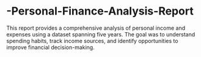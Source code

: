 # -Personal-Finance-Analysis-Report
This report provides a comprehensive analysis of personal income and expenses using a dataset spanning five years. The goal was to understand spending habits, track income sources, and identify opportunities to improve financial decision-making.
